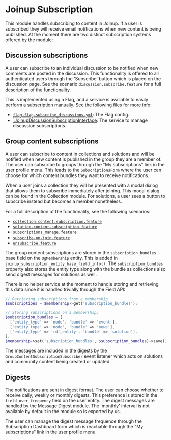 Joinup Subscription
===================

This module handles subscribing to content in Joinup. If a user is subscribed
they will receive email notifications when new content is being published. At
the moment there are two distinct subscription systems offered by the module:

Discussion subscriptions
------------------------

A user can subscribe to an individual discussion to be notified when new
comments are posted in the discussion. This functionality is offered to all
authenticated users through the 'Subscribe' button which is placed on the
discussion page. See the scenario `discussion.subscribe.feature` for a full
description of the functionality.

This is implemented using a Flag, and a service is available to easily perform a
subscription manually. See the following files for more info:

- [`flag.flag.subscribe_discussions.yml`](./config/install/flag.flag.subscribe_discussions.yml):
  The Flag config.
- [`JoinupDiscussionSubscriptionInterface](src/JoinupDiscussionSubscriptionInterface.php):
  The service to manage discussion subscriptions.

Group content subscriptions
---------------------------

A user can subscribe to content in collections and solutions and will be
notified when new content is published in the group they are a member of. The
user can subscribe to groups through the "My subscriptions" link in the user
profile menu. This leads to the `SubscriptionsForm` where the user can choose
for which content bundles they want to receive notifications.

When a user joins a collection they will be presented with a modal dialog that
allows them to subscribe immediately after joining. This modal dialog can be
found in the Collection module.
For solutions, a user sees a button to subscribe instead but becomes a member
nonetheless.

For a full description of the functionality, see the following scenarios:

- [`collection.content.subscription.feature`](../../../../tests/features/joinup_subscription/collection.content.subscription.feature)
- [`solution.content.subscription.feature`](../../../../tests/features/joinup_subscription/solution.content.subscription.feature)
- [`subscriptions_manage.feature`](../../../../tests/features/joinup_subscription/collection.content.subscription.feature)
- [`subscribe-on-join.feature`](../../../../tests/features/joinup_subscription/subscribe-on-join.feature)
- [`unsubscribe.feature`](../../../../tests/features/joinup_subscription/unsubscribe.feature)

The group content subscriptions are stored in the `subscription_bundles`
base field on the `OgMembership` entity. This is added in
`joinup_subscription_entity_base_field_info()`.
The `subscription_bundles` property also stores the entity type along with the bundle
as collections also send digest messages for solutions as well.

There is no helper service at the moment to handle storing and retrieving this
data since it is handled trivially through the Field API:

```php
// Retrieving subscriptions from a membership.
$subscriptions = $membership->get('subscription_bundles');

// Storing subscriptions on a membership.
$subscription_bundles = [
  ['entity_type' => 'node', 'bundle' => 'event'],
  ['entity_type' => 'node', 'bundle' => 'news'],
  ['entity_type' => 'rdf_entity', 'bundle' => 'solution'],
];
$membership->set('subscription_bundles', $subscription_bundles)->save();
```

The messages are included in the digests by the
`GroupContentSubscriptionSubscriber` event listener which acts on solutions
and community content being created or updated.

Digests
-------

The notifications are sent in digest format. The user can choose whether to
receive daily, weekly or monthly digests. This preference is stored in the
`field_user_frequency` field on the user entity. The digest messages are handled
by the Message Digest module. The 'monthly' interval is not available by default
in the module so is exported by us.

The user can manage the digest message frequence through the Subscription
Dashboard form which is reachable through the "My subscriptions" link in the
user profile menu.
